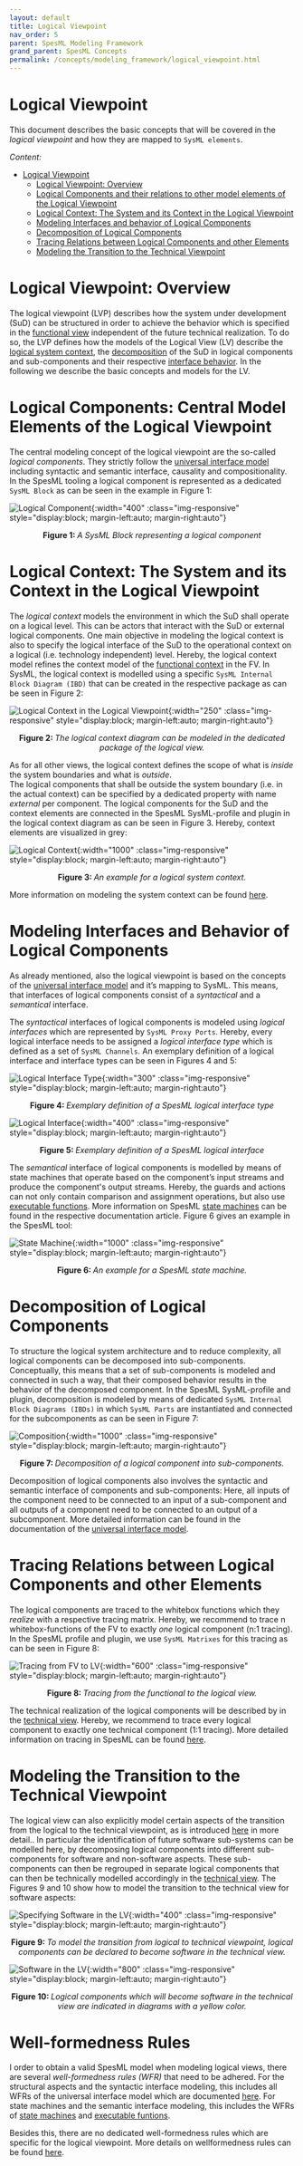 ```yaml
---
layout: default
title: Logical Viewpoint
nav_order: 5
parent: SpesML Modeling Framework
grand_parent: SpesML Concepts
permalink: /concepts/modeling_framework/logical_viewpoint.html
---
```


# Logical Viewpoint

This document describes the basic concepts that will be covered in the _logical viewpoint_ and how they are mapped to `SysML elements`.

*Content:*
- [Logical Viewpoint](#logical-viewpoint)
  - [Logical Viewpoint: Overview](#logical-viewpoint-overview)
  - [Logical Components and their relations to other model elements of the Logical Viewpoint](#logical-components-central-model-elements-of-the-logical-viewpoint)
  - [Logical Context: The System and its Context in the Logical Viewpoint](#logical-context-the-system-and-its-context-in-the-logical-viewpoint)
  - [Modeling Interfaces and behavior of Logical Components](#modeling-interfaces-and-behavior-of-logical-components)
  - [Decomposition of Logical Components](#decomposition-of-logical-components)
  - [Tracing Relations between Logical Components and other Elements](#tracing-relations-between-logical-components-and-other-elements)
  - [Modeling the Transition to the Technical Viewpoint](#modeling-the-transition-to-the-technical-viewpoint)

# Logical Viewpoint: Overview
The logical viewpoint (LVP) describes how the system under development (SuD) can be structured in order to achieve the behavior which is specified in the [functional view](https://spesml.github.io/concepts/modeling_framework/functional_viewpoint.html) independent of the future technical realization. 
To do so, the LVP defines how the models of the Logical View (LV) describe the [logical system context](#logical-context-the-system-and-its-context-in-the-logical-viewpoint), the [decomposition](#decomposition-of-logical-components) of the SuD in logical components and sub-components and their respective [interface behavior](#modeling-interfaces-and-behavior-of-logical-components). 
In the following we describe the basic concepts and models for the LV.

# Logical Components: Central Model Elements of the Logical Viewpoint
The central modeling concept of the logical viewpoint are the so-called _logical components_. 
They strictly follow the [universal interface model](https://spesml.github.io/concepts/modeling_framework/uim.html) including syntactic and semantic interface, causality and compositionality. 
In the SpesML tooling a logical component is represented as a dedicated `SysML Block` as can be seen in the example in Figure 1:

![Logical Component](/images/logical_viewpoint/logical-component.png){:width="400" :class="img-responsive" style="display:block; margin-left:auto; margin-right:auto"}
<div align="center"><b>Figure 1: </b><em>A SysML Block representing a logical component</em></div>

# Logical Context: The System and its Context in the Logical Viewpoint
The _logical context_ models the environment in which the SuD shall operate on a logical level. 
This can be actors that interact with the SuD or external logical components.
One main objective in modeling the logical context is also to specify the logical interface of the SuD to the operational context on a logical (i.e. technology independent) level. 
Hereby, the logical context model refines the context model of the [functional context](https://spesml.github.io/concepts/modeling_framework/functional_viewpoint.html#functional-context-the-system-and-its-context-in-the-functional-viewpoint) in the FV. 
In SysML, the logical context is modelled using a specific `SysML Internal Block Diagram (IBD)` that can be created in the respective package as can be seen in Figure 2:

![Logical Context in the Logical Viewpoint](/images/logical_viewpoint/logical-context_creation.png){:width="250" :class="img-responsive" style="display:block; margin-left:auto; margin-right:auto"}
<div align="center"><b>Figure 2: </b><em>The logical context diagram can be modeled in the dedicated package of the logical view.</em></div>

As for all other views, the logical context defines the scope of what is _inside_ the system boundaries and what is _outside_.  
The logical components that shall be outside the system boundary (i.e. in the actual context) can be specified by a dedicated property with name _external_ per component. 
The logical components for the SuD and the context elements are connected in the SpesML SysML-profile and plugin in the logical context diagram as can be seen in Figure 3. 
Hereby, context elements are visualized in grey:

![Logical Context](/images/logical_viewpoint/logical-context.png){:width="1000" :class="img-responsive" style="display:block; margin-left:auto; margin-right:auto"}
<div align="center"><b>Figure 3: </b><em>An example for a logical system context.</em></div>

More information on modeling the system context can be found [here](https://spesml.github.io/concepts/modeling_framework/context.html).

# Modeling Interfaces and Behavior of Logical Components
As already mentioned, also the logical viewpoint is based on the concepts of the [universal interface model](https://spesml.github.io/concepts/modeling_framework/uim.html) and it’s mapping to SysML. 
This means, that interfaces of logical components consist of a _syntactical_ and a _semantical_ interface.

The _syntactical_ interfaces of logical components is modeled using _logical interfaces_ which are represented by `SysML Proxy Ports`. 
Hereby, every logical interface needs to be assigned a _logical interface type_ which is defined as a set of `SysML Channels`. 
An exemplary definition of a logical interface and interface types can be seen in Figures 4 and 5:


![Logical Interface Type](/images/logical_viewpoint/logical-intreface-type.png){:width="300" :class="img-responsive" style="display:block; margin-left:auto; margin-right:auto"}
<div align="center"><b>Figure 4: </b><em>Exemplary definition of a SpesML logical interface type</em></div>

![Logical Interface](/images/logical_viewpoint/logical-intreface.png){:width="400" :class="img-responsive" style="display:block; margin-left:auto; margin-right:auto"}
<div align="center"><b>Figure 5: </b><em>Exemplary definition of a SpesML logical interface</em></div>

The _semantical_ interface of logical components is modelled by means of state machines that operate based on the component’s input streams and produce the component's output streams.
Hereby, the guards and actions can not only contain comparison and assignment operations, but also use [executable functions](https://spesml.github.io/concepts/modeling_framework/executable_functions.html).
More information on SpesML [state machines](https://spesml.github.io/concepts/modeling_framework/state_machines.html) can be found in the respective documentation article. 
Figure 6 gives an example in the SpesML tool:

![State Machine](/images/logical_viewpoint/state-machine.png){:width="1000" :class="img-responsive" style="display:block; margin-left:auto; margin-right:auto"}
<div align="center"><b>Figure 6: </b><em>An example for a SpesML state machine.</em></div>

# Decomposition of Logical Components
To structure the logical system architecture and to reduce complexity, all logical components can be decomposed into sub-components. 
Conceptually, this means that a set of sub-components is modeled and connected in such a way, that their composed behavior results in the behavior of the decomposed component. 
In the SpesML SysML-profile and plugin, decomposition is modeled by means of dedicated `SysML Internal Block Diagrams (IBDs)` in which `SysML Parts` are instantiated and connected for the subcomponents as can be seen in Figure 7:

![Composition](/images/logical_viewpoint/decomposition.png){:width="1000" :class="img-responsive" style="display:block; margin-left:auto; margin-right:auto"}
<div align="center"><b>Figure 7: </b><em>Decomposition of a logical component into sub-components.</em></div>

Decomposition of logical components also involves the syntactic and semantic interface of components and sub-components: 
Here, all inputs of the component need to be connected to an input of a sub-component and all outputs of a component need to be connected to an output of a subcomponent. 
More detailed information can be found in the documentation of the [universal interface model](https://spesml.github.io/concepts/modeling_framework/uim.html).

# Tracing Relations between Logical Components and other Elements
The logical components are traced to the whitebox functions which they _realize_ with a respective tracing matrix. 
Hereby, we recommend to trace n whitebox-functions of the FV to exactly _one_ logical component (n:1 tracing).
In the SpesML profile and plugin, we use `SysML Matrixes` for this tracing as can be seen in Figure 8:

![Tracing from FV to LV](/images/logical_viewpoint/tracing_fvp-lvp.png){:width="600" :class="img-responsive" style="display:block; margin-left:auto; margin-right:auto"}
<div align="center"><b>Figure 8: </b><em>Tracing from the functional to the logical view.</em></div>

The technical realization of the logical components will be described by in the [technical view](https://spesml.github.io/concepts/modeling_framework/technical_viewpoint.html). 
Hereby, we recommend to trace every logical component to exactly one technical component (1:1 tracing).
More detailed information on tracing in SpesML can be found [here](https://spesml.github.io/concepts/modeling_framework/tracing.html).

# Modeling the Transition to the Technical Viewpoint
The logical view can also explicitly model certain aspects of the transition from the logical to the technical viewpoint, as is introduced [here](https://spesml.github.io/concepts/modeling_framework/tracing.html#definition-of-software-components-in-the-logical-architecture) in more detail.. 
In particular the identification of future software sub-systems can be modelled here, by decomposing logical components into different sub-components for software and non-software aspects. 
These sub-components can then be regrouped in separate logical components that can then be technically modelled accordingly in the [technical view](https://spesml.github.io/concepts/modeling_framework/technical_viewpoint.html).
The Figures 9 and 10 show how to model the transition to the technical view for software aspects:

![Specifying Software in the LV](/images/logical_viewpoint/specify_logical_software.png){:width="400" :class="img-responsive" style="display:block; margin-left:auto; margin-right:auto"}
<div align="center"><b>Figure 9: </b><em>To model the transition from logical to technical viewpoint, logical components can be declared to become software in the technical view.</em></div>

![Software in the LV](/images/logical_viewpoint/logical-software-diagram.png){:width="800" :class="img-responsive" style="display:block; margin-left:auto; margin-right:auto"}
<div align="center"><b>Figure 10: </b><em>Logical components which will become software in the technical view are indicated in diagrams with a yellow color.</em></div>

# Well-formedness Rules
I order to obtain a valid SpesML model when modeling logical views, there are several _well-formedness rules (WFR)_ that need to be adhered.
For the structural aspects and the syntactic interface modeling, this includes all WFRs of the universal interface model which are documented [here](https://spesml.github.io/concepts/modeling_framework/uim.html).
For state machines and the semantic interface modeling, this includes the WFRs of [state machines](https://spesml.github.io/plugin/state_machines.html) and [executable funtions](https://spesml.github.io/plugin/executable_functions.html#automatic-checks-well-formedness-rules).

Besides this, there are no dedicated well-formedness rules which are specific for the logical viewpoint. More details on wellformedness rules can be found [here](https://spesml.github.io/concepts/modeling_framework/rules.html).

